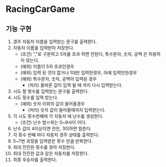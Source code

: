 RacingCarGame
======
기능 구현
------
1. 경주 자동차 이름을 입력받는 문구를 출력한다.
2. 자동차 이름을 입력받아 저장한다.
    - (조건) ","로 구분하고 5자를 초과 하면 안된다, 특수문자, 숫자, 공백 은 허용하지 않는다.
    - (예외) 이름이 5자 초과인경우
    - (예외) 입력 된 것이 없거나 1대만 입력한경우, 아예 입력안한경우
   - (예외) 특수문자, 숫자, 공백이 입력된 경우
        - (처리) 올바른 값이 입력 될 때 까지 다시 입력받는다.
3. 시도 할 횟수를 입력받는 문구를 출력한다.
4. 시도 횟수를 입력 받는다.
    - (예외) 숫자 이외의 값이 들어올경우
        - (처리) 숫자 값이 들어올때까지 입력받는다.
5. 각 시도 횟수번째에 각 자동차 에 난수를 생성한다.
    - (조건) 난수 범ㅇ위는 0~9사이 이다.
6. 난수 값이 4이상이면 전진, 3이하면 멈춘다.
7. 각 횟수 번째 마다 자동차 경주 상태를 출력한다.
8. 5~7번 과정을 입력받은 횟수 만큼 반복한다.
9. 최대 전진한 횟수를 찾아 저장한다.
10. 최대 전진한 값과 같은 자동차를 저장한다.
11. 최종 우승자를 출력한다.
